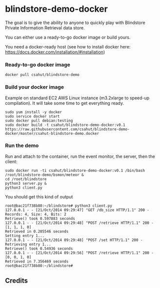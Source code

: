 blindstore-demo-docker
======================

The goal is to give the ability to anyone to quickly play with Blindstore Private Information Retrieval data store. 

You can either use a ready-to-go docker image or build yours.

You need a docker-ready host (see how to install docker here: https://docs.docker.com/installation/#installation)


### Ready-to-go docker image

    docker pull csahut/blindstore-demo
 

### Build your docker image

Example on standard EC2 AWS Linux instance (m3.2xlarge to speed-up compilation). It will take some time to get everything ready.

    sudo yum install -y docker
    sudo service docker start
    sudo docker pull debian:testing
    sudo docker build -t csahut/blindstore-demo-docker:v0.1 https://raw.githubusercontent.com/csahut/blindstore-demo-docker/master/csahut-blindstore-demo.docker


### Run the demo

Run and attach to the container, run the event monitor, the server, then the client:

    sudo docker run -ti csahut/blindstore-demo-docker:v0.1 /bin/bash
    /root/blindstore-demo/bsmon/meteor & 
    cd /root/blindstore
    python3 server.py &
    python3 client.py


You should get this kind of output


	root@bac21f738b80:~/blindstore# python3 client.py
	127.0.0.1 - - [21/Oct/2014 09:29:47] "GET /db_size HTTP/1.1" 200 -
	Records: 4, Size: 4, Bits: 2
	Retrieve() took 0.597883 seconds
	127.0.0.1 - - [21/Oct/2014 09:29:48] "POST /retrieve HTTP/1.1" 200 -
	[1, 1, 1, 0]
	Retrieved in 0.205546 seconds
	Setting entry 1...
	127.0.0.1 - - [21/Oct/2014 09:29:48] "POST /set HTTP/1.1" 200 -
	Retrieving entry 1...
	Retrieve() took 0.54936 seconds
	127.0.0.1 - - [21/Oct/2014 09:29:56] "POST /retrieve HTTP/1.1" 200 -
	[0, 0, 1, 0]
	Retrieved in 7.356469 seconds
	root@bac21f738b80:~/blindstore#


## Credits
